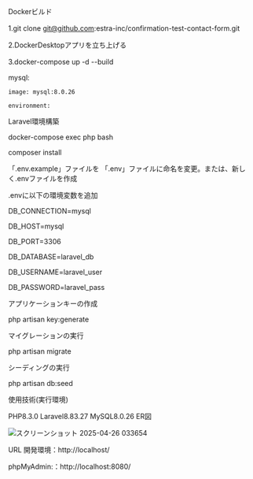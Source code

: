Dockerビルド

1.git clone git@github.com:estra-inc/confirmation-test-contact-form.git　

2.DockerDesktopアプリを立ち上げる　

3.docker-compose up -d --build　


mysql:

    image: mysql:8.0.26

    environment:

Laravel環境構築

docker-compose exec php bash

composer install

「.env.example」ファイルを 「.env」ファイルに命名を変更。または、新しく.envファイルを作成

.envに以下の環境変数を追加

DB_CONNECTION=mysql

DB_HOST=mysql

DB_PORT=3306

DB_DATABASE=laravel_db

DB_USERNAME=laravel_user

DB_PASSWORD=laravel_pass


アプリケーションキーの作成

php artisan key:generate

マイグレーションの実行

php artisan migrate

シーディングの実行

php artisan db:seed

使用技術(実行環境)

PHP8.3.0
Laravel8.83.27
MySQL8.0.26
ER図

![スクリーンショット 2025-04-26 033654](https://github.com/user-attachments/assets/38f43315-c71b-4fc1-be97-d5ef673b0a8c)


URL
開発環境：http://localhost/

phpMyAdmin:：http://localhost:8080/
